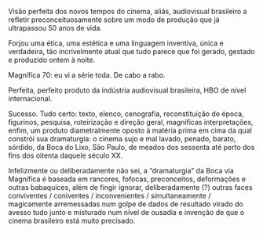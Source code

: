---
---

Visão perfeita dos novos tempos do cinema, aliás, audiovisual brasileiro a refletir preconceituosamente sobre um modo de produção que já ultrapassou 50 anos de vida. 

Forjou uma ética, uma estética e uma linguagem inventiva, única e verdadeira, tão incrivelmente atual que tudo parece que foi gerado, gestado e produzido ontem à noite.

Magnífica 70: eu vi a série toda. De cabo a rabo.

Perfeita, perfeito produto da indústria audiovisual brasileira, HBO de nível internacional. 

Sucesso. Tudo certo: texto, elenco, cenografia, reconstituição de época, figurinos, pesquisa, roteirização e direção geral, magníficas interpretações, enfim, um produto diametralmente oposto à matéria prima em cima da qual constrói sua dramaturgia: o cinema sujo e mal lavado, penado, barato, sórdido, da Boca do Lixo, São Paulo, de meados dos sessenta até perto dos fins dos oitenta daquele século XX.

Infelizmente ou deliberadamente não sei, a “dramaturgia” da Boca via Magnífica é baseada em rancores, fofocas, preconceitos, deformações e outras babaquices, além de fingir ignorar, deliberadamente (?) outras faces conviventes / coniventes / inconvenientes / simultaneamente / magicamente arremessadas num golpe de dados de resultado virado do avesso tudo junto e misturado num nível de ousadia e invenção de que o cinema brasileiro está muito precisado.
